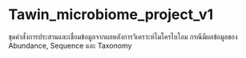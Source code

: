 # Tawin_microbiome_project_v1
ชุดคำสั่งการประสานและเชื่อมข้อมูลจากผลหลังการวิเคราะห์ไมโครไบโอม กรณีมีผลข้อมูลของ Abundance, Sequence และ Taxonomy
